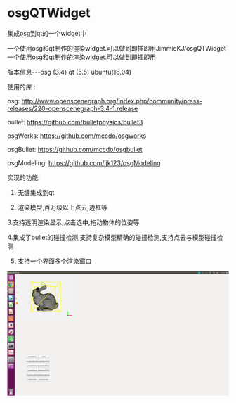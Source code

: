 # osgQTWidget
集成osg到qt的一个widget中

一个使用osg和qt制作的渲染widget.可以做到即插即用JimmieKJ/osgQTWidget一个使用osg和qt制作的渲染widget.可以做到即插即用

版本信息---osg
(3.4) qt (5.5) ubuntu(16.04)

使用的库
:

osg: http://www.openscenegraph.org/index.php/community/press-releases/220-openscenegraph-3.4-1.release



bullet: https://github.com/bulletphysics/bullet3



osgWorks: https://github.com/mccdo/osgworks



osgBullet: https://github.com/mccdo/osgbullet



osgModeling: https://github.com/ijk123/osgModeling



实现的功能:

1. 无缝集成到qt

2. 渲染模型,百万级以上点云,边框等

3.支持透明渲染显示,点击选中,拖动物体的位姿等

4.集成了bullet的碰撞检测,支持复杂模型精确的碰撞检测,支持点云与模型碰撞检测

5. 支持一个界面多个渲染窗口


![image](https://github.com/JimmieKJ/osgQTWidget/blob/master/resource/Screenshot%20from%202018-07-14%2016-49-25.png)
